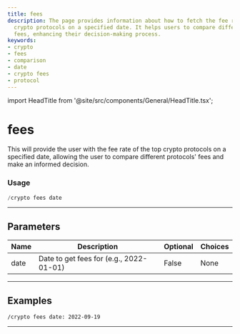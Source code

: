 ```yaml
---
title: fees
description: The page provides information about how to fetch the fee rate of top
  crypto protocols on a specified date. It helps users to compare different protocols'
  fees, enhancing their decision-making process.
keywords:
- crypto
- fees
- comparison
- date
- crypto fees
- protocol
---
```


import HeadTitle from '@site/src/components/General/HeadTitle.tsx';

<HeadTitle title="fees - Crypto - Discord - Reference | OpenBB Bot Docs" />

# fees

This will provide the user with the fee rate of the top crypto protocols on a specified date, allowing the user to compare different protocols' fees and make an informed decision.

### Usage

```python wordwrap
/crypto fees date
```

---

## Parameters

| Name | Description | Optional | Choices |
| ---- | ----------- | -------- | ------- |
| date | Date to get fees for (e.g., 2022-01-01) | False | None |


---

## Examples

```
/crypto fees date: 2022-09-19
```

---
